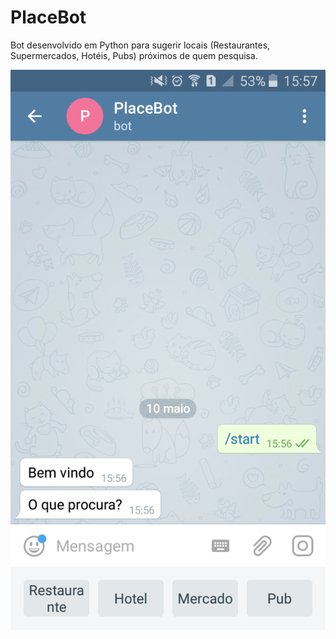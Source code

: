 # PlaceBot
Bot desenvolvido em Python para sugerir locais (Restaurantes, Supermercados, Hotéis, Pubs) próximos de quem pesquisa.

![Screenshot](https://github.com/LuizPrianti/PlaceBot/blob/master/Screenshots/Screenshot_2018-05-10-15-57-21.png)
